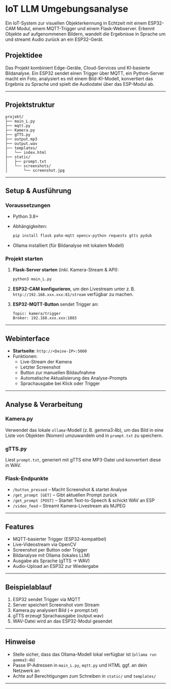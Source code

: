# IoT LLM Umgebungsanalyse

Ein IoT-System zur visuellen Objekterkennung in Echtzeit mit einem ESP32-CAM Modul, einem MQTT-Trigger und einem Flask-Webserver. Erkennt Objekte auf aufgenommenen Bildern, wandelt die Ergebnisse in Sprache um und streamt Audio zurück an ein ESP32-Gerät.

## Projektidee

Das Projekt kombiniert Edge-Geräte, Cloud-Services und KI-basierte Bildanalyse. Ein ESP32 sendet einen Trigger über MQTT, ein Python-Server macht ein Foto, analysiert es mit einem Bild-KI-Modell, konvertiert das Ergebnis zu Sprache und spielt die Audiodatei über das ESP-Modul ab.

---

## Projektstruktur

```text
projekt/
├── main_L.py             
├── mqtt.py               
├── Kamera.py              
├── gTTS.py                
├── output.mp3             
├── output.wav            
├── templates/
│   └── index.html        
├── static/
│   ├── prompt.txt       
│   └── screenshots/
│       └── screenshot.jpg 
```

---

## Setup & Ausführung

### Voraussetzungen

- Python 3.8+
- Abhängigkeiten:
  ```bash
  pip install flask paho-mqtt opencv-python requests gtts pydub
  ```

- Ollama installiert (für Bildanalyse mit lokalem Modell)

### Projekt starten

1. **Flask-Server starten** (inkl. Kamera-Stream & API):
   ```bash
   python3 main_L.py
   ```

2. **ESP32-CAM konfigurieren**, um den Livestream unter z. B. `http://192.168.xxx.xxx:81/stream` verfügbar zu machen.

3. **ESP32-MQTT-Button** sendet Trigger an:
   ```
   Topic: kamera/trigger
   Broker: 192.168.xxx.xxx:1883
   ```

---

## Webinterface

- **Startseite**: `http://<Deine-IP>:5000`
- Funktionen:
  - Live-Stream der Kamera
  - Letzter Screenshot
  - Button zur manuellen Bildaufnahme
  - Automatische Aktualisierung des Analyse-Prompts
  - Sprachausgabe bei Klick oder Trigger

---

## Analyse & Verarbeitung

### Kamera.py

Verwendet das lokale `ollama`-Modell (z. B. gemma3:4b), um das Bild in eine Liste von Objekten (Nomen) umzuwandeln und in `prompt.txt` zu speichern.

### gTTS.py

Liest `prompt.txt`, generiert mit gTTS eine MP3-Datei und konvertiert diese in WAV.

### Flask-Endpunkte

- `/button_pressed` – Macht Screenshot & startet Analyse  
- `/get_prompt [GET]` – Gibt aktuellen Prompt zurück  
- `/get_prompt [POST]` – Startet Text-to-Speech & schickt WAV an ESP  
- `/video_feed` – Streamt Kamera-Livestream als MJPEG  

---

## Features

- MQTT-basierter Trigger (ESP32-kompatibel)  
- Live-Videostream via OpenCV  
- Screenshot per Button oder Trigger  
- Bildanalyse mit Ollama (lokales LLM)  
- Ausgabe als Sprache (gTTS → WAV)  
- Audio-Upload an ESP32 zur Wiedergabe  

---

## Beispielablauf

1. ESP32 sendet Trigger via MQTT  
2. Server speichert Screenshot vom Stream  
3. Kamera.py analysiert Bild (→ prompt.txt)  
4. gTTS erzeugt Sprachausgabe (output.wav)  
5. WAV-Datei wird an das ESP32-Modul gesendet  

---

## Hinweise

- Stelle sicher, dass das Ollama-Modell lokal verfügbar ist (`ollama run gemma3:4b`)  
- Passe IP-Adressen in `main_L.py`, `mqtt.py` und HTML ggf. an dein Netzwerk an  
- Achte auf Berechtigungen zum Schreiben in `static/` und `templates/`  

---
